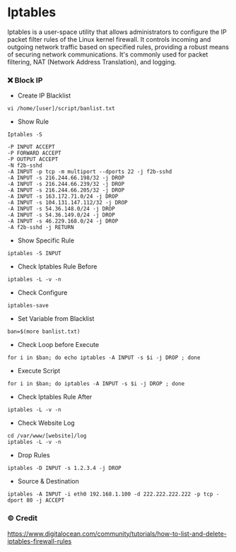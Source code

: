 # Iptables
Iptables is a user-space utility that allows administrators to configure the IP packet filter rules of the Linux kernel firewall. It controls incoming and outgoing network traffic based on specified rules, providing a robust means of securing network communications. It's commonly used for packet filtering, NAT (Network Address Translation), and logging.

### ❌ Block IP

* Create IP Blacklist
```shell
vi /home/[user]/script/banlist.txt
```

* Show Rule
```shell
Iptables -S
```

```
-P INPUT ACCEPT
-P FORWARD ACCEPT
-P OUTPUT ACCEPT
-N f2b-sshd
-A INPUT -p tcp -m multiport --dports 22 -j f2b-sshd
-A INPUT -s 216.244.66.198/32 -j DROP
-A INPUT -s 216.244.66.239/32 -j DROP
-A INPUT -s 216.244.66.205/32 -j DROP
-A INPUT -s 163.172.71.0/24 -j DROP
-A INPUT -s 104.131.147.112/32 -j DROP
-A INPUT -s 54.36.148.0/24 -j DROP
-A INPUT -s 54.36.149.0/24 -j DROP
-A INPUT -s 46.229.168.0/24 -j DROP
-A f2b-sshd -j RETURN
```

* Show Specific Rule
```shell
iptables -S INPUT
```

* Check Iptables Rule Before
```shell
iptables -L -v -n 
```

* Check Configure
```shell
iptables-save
```

* Set Variable from Blacklist
```shell
ban=$(more banlist.txt) 
```

* Check Loop before Execute
```shell
for i in $ban; do echo iptables -A INPUT -s $i -j DROP ; done
```

* Execute Script
```shell
for i in $ban; do iptables -A INPUT -s $i -j DROP ; done
```

* Check Iptables Rule After
```shell
iptables -L -v -n 
```

* Check Website Log
```shell
cd /var/www/[website]/log
iptables -L -v -n
```

* Drop Rules
```shell
iptables -D INPUT -s 1.2.3.4 -j DROP
```

* Source & Destination
```shell
iptables -A INPUT -i eth0 192.168.1.100 -d 222.222.222.222 -p tcp -dport 80 -j ACCEPT
```

### ©️ Credit
https://www.digitalocean.com/community/tutorials/how-to-list-and-delete-iptables-firewall-rules